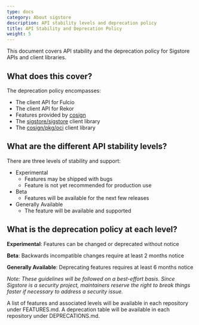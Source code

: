 ```yaml
---
type: docs
category: About sigstore
description: API stability levels and deprecation policy
title: API Stability and Deprecation Policy
weight: 5
---
```


This document covers API stability and the deprecation policy for Sigstore APIs and client libraries.

## What does this cover?

The deprecation policy encompasses:
* The client API for Fulcio
* The client API for Rekor
* Features provided by [cosign](https://github.com/sigstore/cosign)
* The [sigstore/sigstore](https://github.com/sigstore/sigstore) client library
* The [cosign/pkg/oci](https://github.com/sigstore/cosign/tree/main/pkg/oci) client library

## What are the different API stability levels?

There are three levels of stability and support:

* Experimental
    * Features may be shipped with bugs
    * Feature is not yet recommended for production use
* Beta
    * Features will be available for the next few releases
* Generally Available
    * The feature will be available and supported 

## What is the deprecation policy at each level?

**Experimental**: Features can be changed or deprecated without notice

**Beta**: Backwards incompatible changes require at least 2 months notice

**Generally Available**: Deprecating features requires at least 6 months notice

_Note: These guidelines will be followed on a best-effort basis.
Since Sigstore is a security project, maintainers reserve the right to break things faster if necessary to address a security issue._

A list of features and associated levels will be available in each repository under FEATURES.md.
A deprecation table will be available in each repository under DEPRECATIONS.md.
